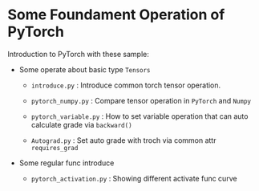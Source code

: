 # Some Foundament Operation of PyTorch

Introduction to PyTorch with these sample:

- Some operate about basic type `Tensors`

    - `introduce.py` : Introduce common torch tensor operation.

    - `pytorch_numpy.py` : Compare tensor operation in `PyTorch` and `Numpy`

    - `pytorch_variable.py` :  How to set variable operation that can auto calculate grade via `backward()`
    
    - `Autograd.py` : Set auto grade with troch via common attr `requires_grad`

- Some regular func introduce

    - `pytorch_activation.py` : Showing different activate func curve
